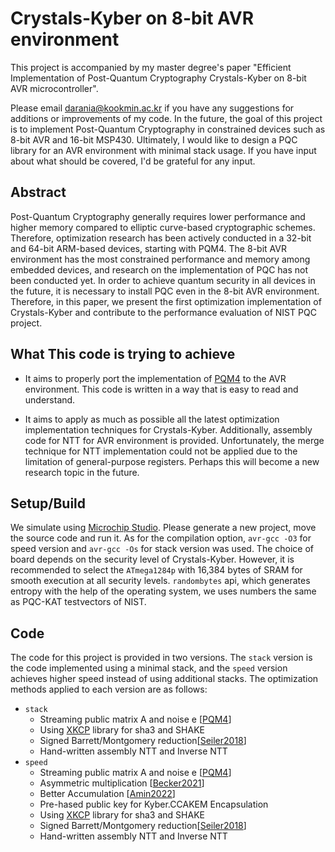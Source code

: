 # Crystals-Kyber on 8-bit AVR environment

This project is accompanied by my master degree's paper "Efficient Implementation of Post-Quantum Cryptography Crystals-Kyber on 8-bit AVR microcontroller".

Please email <darania@kookmin.ac.kr> if you have any suggestions for additions or improvements of my code. In the future, the goal of this project is to implement Post-Quantum Cryptography in constrained devices such as 8-bit AVR and 16-bit MSP430. Ultimately, I would like to design a PQC library for an AVR environment with minimal stack usage. If you have input about what should be covered, I'd be grateful for any input.


## Abstract

Post-Quantum Cryptography generally requires lower performance and higher memory compared to elliptic curve-based cryptographic schemes. Therefore, optimization research has been actively conducted in a 32-bit and 64-bit ARM-based devices, starting with PQM4. The 8-bit AVR environment has the most constrained performance and memory among embedded devices, and research on the implementation of PQC has not been conducted yet. In order to achieve quantum security in all devices in the future, it is necessary to install PQC even in the 8-bit AVR environment. Therefore, in this paper, we present the first optimization implementation of Crystals-Kyber and contribute to the performance evaluation of NIST PQC project.

## What This code is trying to achieve
- It aims to properly port the implementation of [PQM4](https://github.com/mupq/pqm4) to the AVR environment. This code is written in a way that is easy to read and understand.

- It aims to apply as much as possible all the latest optimization implementation techniques for Crystals-Kyber. Additionally, assembly code for NTT for AVR environment is provided. Unfortunately, the merge technique for NTT implementation could not be applied due to the limitation of general-purpose registers. Perhaps this will become a new research topic in the future.


## Setup/Build
We simulate using [Microchip Studio](https://www.microchip.com/en-us/tools-resources/develop/microchip-studio). Please generate a new project, move the source code and run it. As for the compilation option, `avr-gcc -O3` for speed version and `avr-gcc -Os` for stack version was used. The choice of board depends on the security level of Crystals-Kyber. However, it is recommended to select the `ATmega1284p` with 16,384 bytes of SRAM for smooth execution at all security levels. `randombytes` api, which generates entropy with the help of the operating system, we uses numbers the same as PQC-KAT testvectors of NIST.

## Code
The code for this project is provided in two versions. The `stack` version is the code implemented using a minimal stack, and the `speed` version achieves higher speed instead of using additional stacks. The optimization methods applied to each version are as follows: 
- `stack`
  + Streaming public matrix A and noise e [[PQM4](https://github.com/mupq/pqm4)]
  + Using [XKCP](https://github.com/XKCP/XKCP) library for sha3 and SHAKE
  + Signed Barrett/Montgomery reduction[[Seiler2018](https://eprint.iacr.org/2018/039.pdf)]
  + Hand-written assembly NTT and Inverse NTT
- `speed`
  + Streaming public matrix A and noise e [[PQM4](https://github.com/mupq/pqm4)]
  + Asymmetric multiplication [[Becker2021](https://eprint.iacr.org/2021/986)]
  + Better Accumulation [[Amin2022](https://eprint.iacr.org/2022/112)]
  + Pre-hased public key for Kyber.CCAKEM Encapsulation
  + Using [XKCP](https://github.com/XKCP/XKCP) library for sha3 and SHAKE
  + Signed Barrett/Montgomery reduction[[Seiler2018](https://eprint.iacr.org/2018/039.pdf)]
  + Hand-written assembly NTT and Inverse NTT
